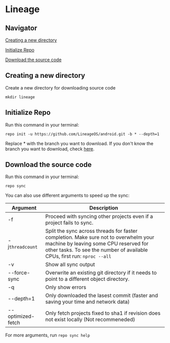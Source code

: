 Lineage
=======

Navigator
---------
[Creating a new directory](#creating-a-new-directory)

[Initialize Repo](#initialize-repo)

[Download the source code](#download-the-source-code)

Creating a new directory
------------------------
Create a new directory for downloading source code

`mkdir lineage`

Initialize Repo
---------------
Run this command in your terminal:

`repo init -u https://github.com/LineageOS/android.git -b * --depth=1`

Replace * with the branch you want to download. If you don't know the branch you want to download, check [here](https://github.com/LineageOS/android/branches).

Download the source code
------------------------
Run this command in your terminal:

`repo sync`

You can also use different arguments to speed up the sync:

Argument|Description
--------|-----------
-f|Proceed with syncing other projects even if a project fails to sync.
-j`threadcount`|Split the sync across threads for faster completion. Make sure not to overwhelm your machine by leaving some CPU reserved for other tasks. To see the number of available CPUs, first run: `nproc --all`
-v|Show all sync output
--force-sync|Overwrite an existing git directory if it needs to point to a different object directory.
-q|Only show errors
--depth=1|Only downloaded the lasest commit (faster and saving your time and network data)
--optimized-fetch|Only fetch projects fixed to sha1 if revision does not exist locally (Not recommeneded)

For more arguments, run `repo sync help`

